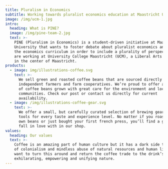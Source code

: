 ```yaml
---
title: Pluralism in Economics
subtitle: Working towards pluralist economics education at Maastricht University
image: /img/ucm-1.jpg
intro:
  heading: What is PINE?
  image: /img/pine-team-2.jpg
  text: >-
    PINE (Pluralism in Economics) is a student-driven initiative at Maastricht
    University that wants to foster debate about pluralist economics and improve
    the economics curriculum in order to include a plurality of perspectives. We
    are working at University College Maastricht (UCM), a Liberal Arts College
    in the center of Maastricht.
products:
  - image: img/illustrations-coffee.svg
    text: >-
      We sell green and roasted coffee beans that are sourced directly from
      independent farmers and farm cooperatives. We’re proud to offer a variety
      of coffee beans grown with great care for the environment and local
      communities. Check our post or contact us directly for current
      availability.
  - image: /img/illustrations-coffee-gear.svg
    text: >-
      We offer a small, but carefully curated selection of brewing gear and
      tools for every taste and experience level. No matter if you roast your
      own beans or just bought your first french press, you’ll find a gadget to
      fall in love with in our shop.
values:
  heading: Our values
  text: >-
    Coffee is an amazing part of human culture but it has a dark side too – one
    of colonialism and mindless abuse of natural resources and human lives. We
    want to turn this around and return the coffee trade to the drink’s
    exhilarating, empowering and unifying nature.
---
```



